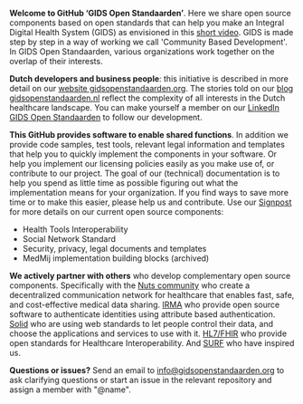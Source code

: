 **Welcome to GitHub ‘GIDS Open Standaarden’**. Here we share open source components based on open standards that can help you make an Integral Digital Health System (GIDS) as envisioned in this [short video](https://vimeo.com/gidsopenstandaarden/sns). GIDS is made step by step in a way of working we call 'Community Based Development'. In GIDS Open Standaarden, various organizations work together on the overlap of their interests.

**Dutch developers and business people**: this initiative is described in more detail on our [website gidsopenstandaarden.org](https://www.gidsopenstandaarden.org). The stories told on our [blog gidsopenstandaarden.nl](https://blog.gidsopenstandaarden.nl) reflect the complexity of all interests in the Dutch healthcare landscape. You can make yourself a member on our [LinkedIn GIDS Open Standaarden](https://www.linkedin.com/company/gidsopenstandaarden) to follow our development.

**This GitHub provides software to enable shared functions**. In addition we provide code samples, test tools, relevant legal information and templates that help you to quickly implement the components in your software. Or help you implement our licensing policies easily as you make use of, or contribute to our project. 
The goal of our (technical) documentation is to help you spend as little time as possible figuring out what the implementation means for your organization. If you find ways to save more time or to make this easier, please help us and contribute. Use our [Signpost](https://github.com/GIDSOpenStandaarden/Signpost) for more details on our current open source components:

- Health Tools Interoperability
- Social Network Standard
- Security, privacy, legal documents and templates
- MedMij implementation building blocks (archived)

**We actively partner with others** who develop complementary open source components. Specifically with the [Nuts community](https://github.com/nuts-foundation) who create a decentralized communication network for healthcare that enables fast, safe, and cost-effective medical data sharing. [IRMA](https://github.com/privacybydesign) who provide open source software to authenticate identities using attribute based authentication. [Solid](https://solidproject.org) who are using web standards to let people control their data, and choose the applications and services to use with it. [HL7/FHIR](https://github.com/HL7) who provide open standards for Healthcare Interoperability. And [SURF](https://github.com/SURFnet) who have inspired us.

**Questions or issues?** Send an email to info@gidsopenstandaarden.org to ask clarifying questions or start an issue in the relevant repository and assign a member with "@name".
